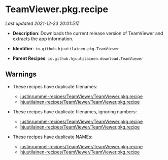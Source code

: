 # TeamViewer.pkg.recipe

_Last updated 2021-12-23 20:01:51Z_

- **Description**: Downloads the current release version of TeamViewer and extracts the app information.

- **Identifier**: `io.github.hjuutilainen.pkg.TeamViewer`

- **Parent Recipes**: `io.github.hjuutilainen.download.TeamViewer`


## Warnings

- These recipes have duplicate filenames:
    - [justinrummel-recipes/TeamViewer/TeamViewer.pkg.recipe](/autopkg-dupe-tracker/justinrummel-recipes/TeamViewer/TeamViewer.pkg.recipe)
    - [hjuutilainen-recipes/TeamViewer/TeamViewer.pkg.recipe](/autopkg-dupe-tracker/hjuutilainen-recipes/TeamViewer/TeamViewer.pkg.recipe)

- These recipes have duplicate filenames, ignoring numbers:
    - [justinrummel-recipes/TeamViewer/TeamViewer.pkg.recipe](/autopkg-dupe-tracker/justinrummel-recipes/TeamViewer/TeamViewer.pkg.recipe)
    - [hjuutilainen-recipes/TeamViewer/TeamViewer.pkg.recipe](/autopkg-dupe-tracker/hjuutilainen-recipes/TeamViewer/TeamViewer.pkg.recipe)

- These recipes have duplicate NAMEs:
    - [justinrummel-recipes/TeamViewer/TeamViewer.pkg.recipe](/autopkg-dupe-tracker/justinrummel-recipes/TeamViewer/TeamViewer.pkg.recipe)
    - [hjuutilainen-recipes/TeamViewer/TeamViewer.pkg.recipe](/autopkg-dupe-tracker/hjuutilainen-recipes/TeamViewer/TeamViewer.pkg.recipe)